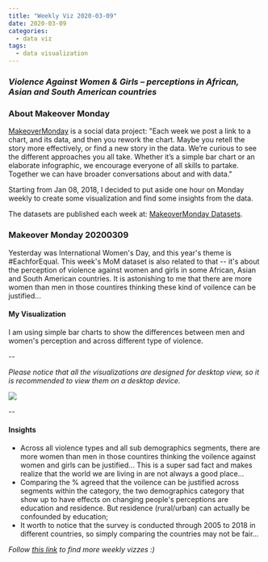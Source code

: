 ```yaml
---
title: "Weekly Viz 2020-03-09"
date: 2020-03-09
categories:
  - data viz
tags:
  - data visualization
---
```


### *Violence Against Women & Girls – perceptions in African, Asian and South American countries*


### About Makeover Monday

[MakeoverMonday](http://www.makeovermonday.co.uk/) is a social data project:
"Each week we post a link to a chart, and its data, and then you rework the chart.
Maybe you retell the story more effectively, or find a new story in the data.
We’re curious to see the different approaches you all take. Whether it’s a simple bar chart or an elaborate infographic, we encourage everyone of all skills to partake.
Together we can have broader conversations about and with data."

Starting from Jan 08, 2018, I decided to put aside one hour on Monday weekly to create some visualization and find some insights from the data.

The datasets are published each week at: [MakeoverMonday Datasets](http://www.makeovermonday.co.uk/data/).

### Makeover Monday 20200309

Yesterday was International Women's Day, and this year's theme is #EachforEqual. This week's MoM dataset is also related to that -- it's about the perception of violence against women and girls in some African, Asian and South American countries. It is astonishing to me that there are more women than men in those countires thinking these kind of voilence can be justified...   

#### My Visualization

I am using simple bar charts to show the differences between men and women's perception and across different type of violence.  

--  

*Please notice that all the visualizations are designed for desktop view, so it is recommended to view them on a desktop device.*  

<div class='tableauPlaceholder' id='viz1583807118977' style='position: relative'>
<noscript><a href='#'>
  <img alt=' ' src='https:&#47;&#47;public.tableau.com&#47;static&#47;images&#47;Ma&#47;MakeOverMonday2020309ViolenceAgainstWomenGirls&#47;ViolencePerception&#47;1_rss.png' style='border: none' />
 </a></noscript>
 <object class='tableauViz'  style='display:none;'>
  <param name='host_url' value='https%3A%2F%2Fpublic.tableau.com%2F' />
  <param name='embed_code_version' value='3' />
  <param name='site_root' value='' />
  <param name='name' value='MakeOverMonday2020309ViolenceAgainstWomenGirls&#47;ViolencePerception' />
  <param name='tabs' value='no' />
  <param name='toolbar' value='yes' />
  <param name='static_image' value='https:&#47;&#47;public.tableau.com&#47;static&#47;images&#47;Ma&#47;MakeOverMonday2020309ViolenceAgainstWomenGirls&#47;ViolencePerception&#47;1.png' />
  <param name='animate_transition' value='yes' />
  <param name='display_static_image' value='yes' />
  <param name='display_spinner' value='yes' />
  <param name='display_overlay' value='yes' />
  <param name='display_count' value='yes' />
</object></div>               
<script type='text/javascript'>              
  var divElement = document.getElementById('viz1583807118977');   
  var vizElement = divElement.getElementsByTagName('object')[0];     
  if ( divElement.offsetWidth > 800 ) { vizElement.style.width='1000px';vizElement.style.height='827px';} else if ( divElement.offsetWidth > 500 ) { vizElement.style.width='1000px';vizElement.style.height='827px';} else { vizElement.style.width='100%';vizElement.style.height='1377px';}                 
  var scriptElement = document.createElement('script');        
  scriptElement.src = 'https://public.tableau.com/javascripts/api/viz_v1.js';     
  vizElement.parentNode.insertBefore(scriptElement, vizElement);             
</script>
  
  
--  

#### Insights
* Across all violence types and all sub demographics segments, there are more women than men in those countires thinking the voilence against women and girls can be justified... This is a super sad fact and makes realize that the world we are living in are not always a good place...  
* Comparing the % agreed that the voilence can be justified across segments within the category, the two demographics category that show up to have effects on changing people's perceptions are education and residence. But residence (rural/urban) can actually be confounded by education;  
* It worth to notice that the survey is conducted through 2005 to 2018 in different countries, so simply comparing the countries may not be fair...  


*Follow [this link](https://yudong-94.github.io/personal-website/project/MakeOverMonday2020/) to find more weekly vizzes :)*